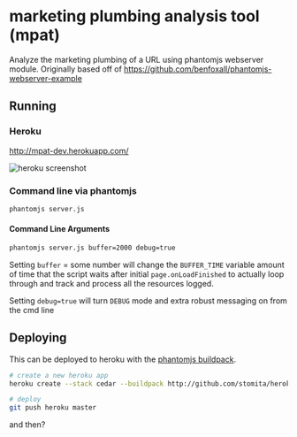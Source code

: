 marketing plumbing analysis tool (mpat)
====================================================

Analyze the marketing plumbing of a URL using phantomjs webserver module. Originally based off of https://github.com/benfoxall/phantomjs-webserver-example

## Running

### Heroku

http://mpat-dev.herokuapp.com/

![heroku screenshot](https://raw.github.com/chousmith/mpat/master/screenshot.png)

### Command line via phantomjs

```bash
phantomjs server.js
```

#### Command Line Arguments

```bash
phantomjs server.js buffer=2000 debug=true
```

Setting `buffer` = some number will change the `BUFFER_TIME` variable amount of time that the script waits after initial `page.onLoadFinished` to actually loop through and track and process all the resources logged.

Setting `debug=true` will turn `DEBUG` mode and extra robust messaging on from the cmd line

## Deploying

This can be deployed to heroku with the [phantomjs buildpack](https://github.com/stomita/heroku-buildpack-phantomjs).

```bash
# create a new heroku app
heroku create --stack cedar --buildpack http://github.com/stomita/heroku-buildpack-phantomjs.git

# deploy
git push heroku master
```

and then?
